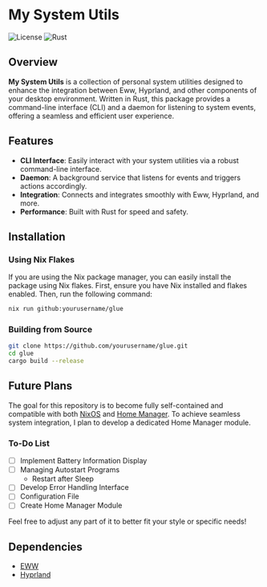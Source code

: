 # My System Utils

![License](https://img.shields.io/badge/license-MIT-blue.svg)
![Rust](https://img.shields.io/badge/rust-%23dea584.svg?logo=rust&logoColor=white)

## Overview

**My System Utils** is a collection of personal system utilities designed to enhance the integration between Eww, Hyprland, and other components of your desktop environment. Written in Rust, this package provides a command-line interface (CLI) and a daemon for listening to system events, offering a seamless and efficient user experience.

## Features

- **CLI Interface**: Easily interact with your system utilities via a robust command-line interface.
- **Daemon**: A background service that listens for events and triggers actions accordingly.
- **Integration**: Connects and integrates smoothly with Eww, Hyprland, and more.
- **Performance**: Built with Rust for speed and safety.

## Installation

### Using Nix Flakes

If you are using the Nix package manager, you can easily install the package using Nix flakes. First, ensure you have Nix installed and flakes enabled. Then, run the following command:

```bash
nix run github:yourusername/glue
```

### Building from Source

```sh
git clone https://github.com/yourusername/glue.git
cd glue
cargo build --release
```
## Future Plans

The goal for this repository is to become fully self-contained and compatible with both [NixOS](https://nixos.org/) and [Home Manager](https://github.com/nix-community/home-manager). To achieve seamless system integration, I plan to develop a dedicated Home Manager module.

### To-Do List
- [ ] Implement Battery Information Display
- [ ] Managing Autostart Programs
  - Restart after Sleep
- [ ] Develop Error Handling Interface
- [ ] Configuration File
- [ ] Create Home Manager Module

Feel free to adjust any part of it to better fit your style or specific needs!

## Dependencies

- [EWW](https://github.com/elkowar/eww)
- [Hyprland](https://hyprland.org/)
